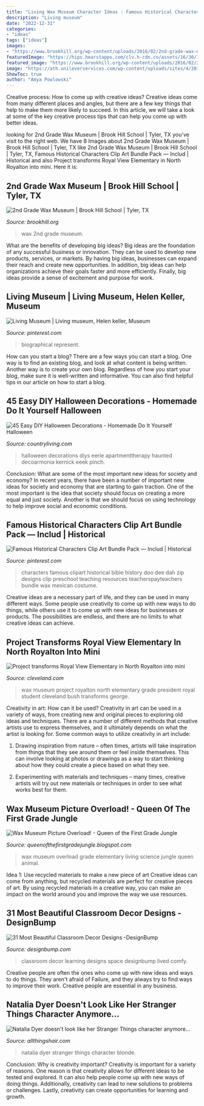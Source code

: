 ```yaml
---
title: "Living Wax Museum Character Ideas : Famous Historical Characters Clip Art Bundle Pack — Includ"
description: "Living museum"
date: "2022-12-31"
categories:
- "ideas"
tags: ["ideas"]
images:
- "https://www.brookhill.org/wp-content/uploads/2016/02/2nd-grade-wax-museumeh-10.jpg"
featuredImage: "https://hips.hearstapps.com/clv.h-cdn.co/assets/16/30/1469463111-clx1010097a.jpg?crop=1.0xw:1xh;center,top&amp;resize=768:*"
featured_image: "https://www.brookhill.org/wp-content/uploads/2016/02/2nd-grade-wax-museumeh-10.jpg"
image: "https://ath.unileverservices.com/wp-content/uploads/sites/4/2017/11/natalia-dyer-stranger-things-min.jpg"
ShowToc: true
author: "Amya Powlowski"
---
```



Creative process: How to come up with creative ideas?
Creative ideas come from many different places and angles, but there are a few key things that help to make them more likely to succeed. In this article, we will take a look at some of the key creative process tips that can help you come up with better ideas.

	

		
looking for 2nd Grade Wax Museum | Brook Hill School | Tyler, TX you've visit to the right web. We have 8 Images about 2nd Grade Wax Museum | Brook Hill School | Tyler, TX like 2nd Grade Wax Museum | Brook Hill School | Tyler, TX, Famous Historical Characters Clip Art Bundle Pack — Includ | Historical and also Project transforms Royal View Elementary in North Royalton into mini. Here it is:
		
    
## 2nd Grade Wax Museum | Brook Hill School | Tyler, TX

<img loading=lazy src="https://www.brookhill.org/wp-content/uploads/2016/02/2nd-grade-wax-museumeh-10.jpg" onerror="this.onerror=null;this.src='https://tse2.mm.bing.net/th?id=OIP.DgrH5ZNxb8tq9877c1GhoQHaE8&amp;pid=15.1';" alt="2nd Grade Wax Museum | Brook Hill School | Tyler, TX">

_Source: brookhill.org_

>wax 2nd grade museum. 

	

What are the benefits of developing big ideas?
Big ideas are the foundation of any successful business or innovation. They can be used to develop new products, services, or markets. By having big ideas, businesses can expand their reach and create new opportunities. In addition, big ideas can help organizations achieve their goals faster and more efficiently. Finally, big ideas provide a sense of excitement and purpose for work.

    
## Living Museum | Living Museum, Helen Keller, Museum

<img loading=lazy src="https://i.pinimg.com/originals/43/88/f1/4388f17c6851ef2b419570d5d5b78b2b.jpg" onerror="this.onerror=null;this.src='https://tse3.mm.bing.net/th?id=OIP.bEC76M-3vnmJdk1prRsdXwHaJ4&amp;pid=15.1';" alt="Living Museum | Living museum, Helen keller, Museum">

_Source: pinterest.com_

>biographical represent. 

	

How can you start a blog?
There are a few ways you can start a blog. One way is to find an existing blog, and look at what content is being written. Another way is to create your own blog. Regardless of how you start your blog, make sure it is well-written and informative. You can also find helpful tips in our article on how to start a blog.

    
## 45 Easy DIY Halloween Decorations - Homemade Do It Yourself Halloween

<img loading=lazy src="https://hips.hearstapps.com/clv.h-cdn.co/assets/16/30/1469463111-clx1010097a.jpg?crop=1.0xw:1xh;center,top&amp;resize=768:*" onerror="this.onerror=null;this.src='https://tse3.mm.bing.net/th?id=OIP.875Ul5k0qcaTEHwqRJyzmgHaLH&amp;pid=15.1';" alt="45 Easy DIY Halloween Decorations - Homemade Do It Yourself Halloween">

_Source: countryliving.com_

>halloween decorations diys eerie apartmenttherapy haunted decoarmonia kernick eeek pinch. 

	

Conclusion: What are some of the most important new ideas for society and economy?
In recent years, there have been a number of important new ideas for society and economy that are starting to gain traction. One of the most important is the idea that society should focus on creating a more equal and just society. Another is that we should focus on using technology to help improve social and economic conditions.

    
## Famous Historical Characters Clip Art Bundle Pack — Includ | Historical

<img loading=lazy src="https://i.pinimg.com/originals/cb/d4/14/cbd414cc5af9c2b0546845ae07635103.jpg" onerror="this.onerror=null;this.src='https://tse2.mm.bing.net/th?id=OIP.boWIbNEb96WQffJAwb6A0AAAAA&amp;pid=15.1';" alt="Famous Historical Characters Clip Art Bundle Pack — Includ | Historical">

_Source: pinterest.com_

>characters famous clipart historical bible history doo dee dah zip designs clip preschool teaching resources teacherspayteachers bundle wax mexican costume. 

	

Creative ideas are a necessary part of life, and they can be used in many different ways. Some people use creativity to come up with new ways to do things, while others use it to come up with new ideas for businesses or products. The possibilities are endless, and there are no limits to what creative ideas can achieve.

    
## Project Transforms Royal View Elementary In North Royalton Into Mini

<img loading=lazy src="https://www.cleveland.com/resizer/Brr_9RyraFoNwf413dVauy5-bFY=/1280x0/smart/advancelocal-adapter-image-uploads.s3.amazonaws.com/image.cleveland.com/home/cleve-media/width2048/img/north-royalton/photo/wax-museum-856c99506d790988.jpg" onerror="this.onerror=null;this.src='https://tse2.mm.bing.net/th?id=OIP.VAEIGdMfyfA5iaAL-e2TWAHaFj&amp;pid=15.1';" alt="Project transforms Royal View Elementary in North Royalton into mini">

_Source: cleveland.com_

>wax museum project royalton north elementary grade president royal student cleveland bush transforms george. 

	

Creativity in art: How can it be used?
Creativity in art can be used in a variety of ways, from creating new and original pieces to exploring old ideas and techniques. There are a number of different methods that creative artists use to express themselves, and it ultimately depends on what the artist is looking for. Some common ways to utilize creativity in art include:
1. Drawing inspiration from nature – often times, artists will take inspiration from things that they see around them or feel inside themselves. This can involve looking at photos or drawings as a way to start thinking about how they could create a piece based on what they see.

2. Experimenting with materials and techniques – many times, creative artists will try out new materials or techniques in order to see what works best for them.

    
## Wax Museum Picture Overload! - Queen Of The First Grade Jungle

<img loading=lazy src="http://4.bp.blogspot.com/-ZOIL7vd3_U0/UqD9BfP0N7I/AAAAAAAAIX8/tErSGodqbks/s1600/wax+museum6.jpg" onerror="this.onerror=null;this.src='https://tse3.mm.bing.net/th?id=OIP.9qPJuls942DmhtLFpdGHIAHaJ4&amp;pid=15.1';" alt="Wax Museum Picture Overload! - Queen of the First Grade Jungle">

_Source: queenofthefirstgradejungle.blogspot.com_

>wax museum overload grade elementary living science jungle queen animal. 

	

Idea 1: Use recycled materials to make a new piece of art
Creative ideas can come from anything, but recycled materials are perfect for creative pieces of art. By using recycled materials in a creative way, you can make an impact on the world around you and improve the way we use resources.

    
## 31 Most Beautiful Classroom Decor Designs -DesignBump

<img loading=lazy src="https://cdn.designbump.com/wp-content/uploads/2015/04/enhanced-buzz-wide-17738-1382380737-8.jpg" onerror="this.onerror=null;this.src='https://tse1.mm.bing.net/th?id=OIP.oDF4qVnk8uOCfVqfkug3XwHaQv&amp;pid=15.1';" alt="31 Most Beautiful Classroom Decor Designs -DesignBump">

_Source: designbump.com_

>classroom decor learning designs space designbump lived comfy. 

	

Creative people are often the ones who come up with new ideas and ways to do things. They aren't afraid of Failure, and they always try to find ways to improve their work. Creative people are essential in any business.

    
## Natalia Dyer Doesn&#039;t Look Like Her Stranger Things Character Anymore...

<img loading=lazy src="https://ath.unileverservices.com/wp-content/uploads/sites/4/2017/11/natalia-dyer-stranger-things-min.jpg" onerror="this.onerror=null;this.src='https://tse1.mm.bing.net/th?id=OIP.TEf6Vn8G62SK8aJhL9zBSwHaDc&amp;pid=15.1';" alt="Natalia Dyer doesn&#039;t look like her Stranger Things character anymore...">

_Source: allthingshair.com_

>natalia dyer stranger things character blonde. 

	

Conclusion: Why is creativity important?
Creativity is important for a variety of reasons. One reason is that creativity allows for different ideas to be tested and explored. It can also help people come up with new ways of doing things. Additionally, creativity can lead to new solutions to problems or challenges. Lastly, creativity can create opportunities for learning and growth.

